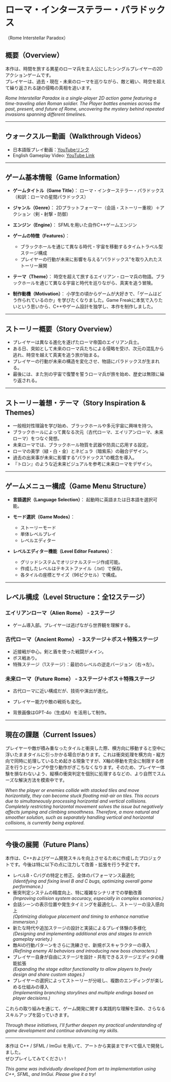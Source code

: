 # ローマ・インターステラー・パラドックス  
（Rome Interstellar Paradox）

## 概要（Overview）

本作は、時間を旅する異星のローマ兵を主人公にしたシングルプレイヤーの2Dアクションゲームです。  
プレイヤーは、過去・現在・未来のローマを巡りながら、敵と戦い、時空を超えて繰り返される謎の侵略の真相を追います。

*Rome Interstellar Paradox is a single-player 2D action game featuring a time-traveling alien Roman soldier. The Player battles enemies across the past, present, and future of Rome, uncovering the mystery behind repeated invasions spanning different timelines.*

---

## ウォークスルー動画（Walkthrough Videos）

- 日本語版プレイ動画：[YouTubeリンク](https://www.youtube.com/watch?v=XMydQDvIuoQ)
- English Gameplay Video: [YouTube Link](https://www.youtube.com/watch?v=46V2ffLu4Bc)

---

## ゲーム基本情報（Game Information）

- **ゲームタイトル（Game Title）**：
  ローマ・インターステラー・パラドックス（和訳：ローマの星間パラドックス）

- **ジャンル（Genre）**：
  2Dプラットフォーマー（会話・ストーリー重視）＋アクション（剣・射撃・防御）

- **エンジン（Engine）**：
  SFMLを用いた自作C++ゲームエンジン

- **ゲームの特徴（Features）**：
  - ブラックホールを通じて異なる時代・宇宙を移動するタイムトラベル型ステージ構成
  - プレイヤーの行動が未来に影響を与える“パラドックス”を取り入れたストーリー展開

- **テーマ（Theme）**：
  時空を超えて旅するエイリアン・ローマ兵の物語。ブラックホールを通じて異なる宇宙と時代を巡りながら、真実を追う冒険。

- **制作動機（Motivation）**：
  小学生の頃からゲームが大好きで、「ゲームはどう作られているのか」を学びたくなりました。Game Freakに本気で入りたいという思いから、C++やゲーム設計を独学し、本作を制作しました。

---

## ストーリー概要（Story Overview）

- プレイヤーは異なる進化を遂げたローマ帝国のエイリアン兵士。
- ある日、突如として未来のローマ兵たちによる侵略を受け、次元の混乱から逃れ、時空を越えて真実を追う旅が始まる。
- プレイヤーの行動が未来の構造を変化させ、物語にパラドックスが生まれる。
- 最後には、また別の宇宙で復讐を誓うローマ兵が旅を始め、歴史は無限に繰り返される。

---

## ストーリー着想・テーマ（Story Inspiration & Themes）

- 一般相対性理論を学び始め、ブラックホールや多元宇宙に興味を持つ。
- ブラックホールによって異なる次元（古代ローマ、エイリアンローマ、未来ローマ）をつなぐ発想。
- 未来ローマでは、ブラックホール物質を武器や防具に応用する設定。
- ローマの美学（緑・白・金）とネビュラ（暗紫系）の融合デザイン。
- 過去の出来事が未来に影響する“パラドックス”の概念を導入。
- 『トロン』のような近未来ビジュアルを参考に未来ローマをデザイン。

---

## ゲームメニュー構成（Game Menu Structure）

- **言語選択（Language Selection）**：
  起動時に英語または日本語を選択可能。

- **モード選択（Game Modes）**：
  - ストーリーモード
  - 単体レベルプレイ
  - レベルエディター

- **レベルエディター機能（Level Editor Features）**：
  - グリッドシステムでオリジナルステージ作成可能。
  - 作成したレベルはテキストファイル（.txt）で保存。
  - 各タイルの座標とサイズ（96ピクセル）で構成。

---

## レベル構成（Level Structure：全12ステージ）

### エイリアンローマ（Alien Rome） - 2ステージ
- ゲーム導入部。プレイヤーは逃げながら世界観を理解する。

### 古代ローマ（Ancient Rome） - 3ステージ＋ボス＋特殊ステージ
- 近接戦が中心。剣と盾を使った戦闘がメイン。
- ボス戦あり。
- 特殊ステージ（1ステージ）：最初のレベルの逆走バージョン（右→左）。

### 未来ローマ（Future Rome） - 3ステージ＋ボス＋特殊ステージ
- 古代ローマに近い構成だが、技術や演出が進化。
- プレイヤー能力や敵の戦術も変化。

- 背景画像はGPT-4o（生成AI）を活用して制作。
---


## 現在の課題（Current Issues）

プレイヤーや敵が積み重なったタイルと衝突した際、横方向に移動すると空中に浮いたままタイルに引っかかる場合があります。これは衝突処理を横方向・縦方向で同時に処理しているため起きる現象ですが、X軸の移動を完全に制限する修正を行うとジャンプや登り動作がぎこちなくなります。そのため、プレイヤー体験を損なわないよう、縦横の衝突判定を個別に処理するなどの、より自然でスムーズな解決方法を模索中です。

*When the player or enemies collide with stacked tiles and move horizontally, they can become stuck floating mid-air on tiles. This occurs due to simultaneously processing horizontal and vertical collisions. Completely restricting horizontal movement solves the issue but negatively affects jumping and climbing smoothness. Therefore, a more natural and smoother solution, such as separately handling vertical and horizontal collisions, is currently being explored.*

---

## 今後の展開（Future Plans）

本作は、C++およびゲーム開発スキルを向上させるために作成したプロジェクトです。今後は特に以下の点に注力して改善・拡張を行う予定です。

- レベルB・Cバグの特定と修正、全体のパフォーマンス最適化  
  *(Identifying and fixing level B and C bugs, optimizing overall game performance.)*
- 衝突判定システムの精度向上、特に複雑なシナリオでの挙動改善  
  *(Improving collision system accuracy, especially in complex scenarios.)*
- 会話シーンの表示位置や発生タイミングを最適化し、ストーリーの没入感向上  
  *(Optimizing dialogue placement and timing to enhance narrative immersion.)*
- 新たな時代や追加ステージの設計と実装によるプレイ体験の多様化  
  *(Designing and implementing additional eras and stages to enrich gameplay variety.)*
- 敵AIの行動パターンをさらに洗練させ、新規ボスキャラクターの導入  
  *(Refining enemy AI behaviors and introducing new boss characters.)*
- プレイヤー自身が自由にステージを設計・共有できるステージエディタの機能拡張  
  *(Expanding the stage editor functionality to allow players to freely design and share custom stages.)*
- プレイヤーの選択によってストーリーが分岐し、複数のエンディングが楽しめる仕組みの導入  
  *(Implementing branching storylines and multiple endings based on player decisions.)*

これらの取り組みを通じて、ゲーム開発に関する実践的な理解を深め、さらなるスキルアップを図っていきます。

*Through these initiatives, I'll further deepen my practical understanding of game development and continue advancing my skills.*

---

本作は C++ / SFML / ImGui を用いて、アートから実装まですべて個人で開発しました。  
ぜひプレイしてみてください！

*This game was individually developed from art to implementation using C++, SFML, and ImGui. Please give it a try!*
